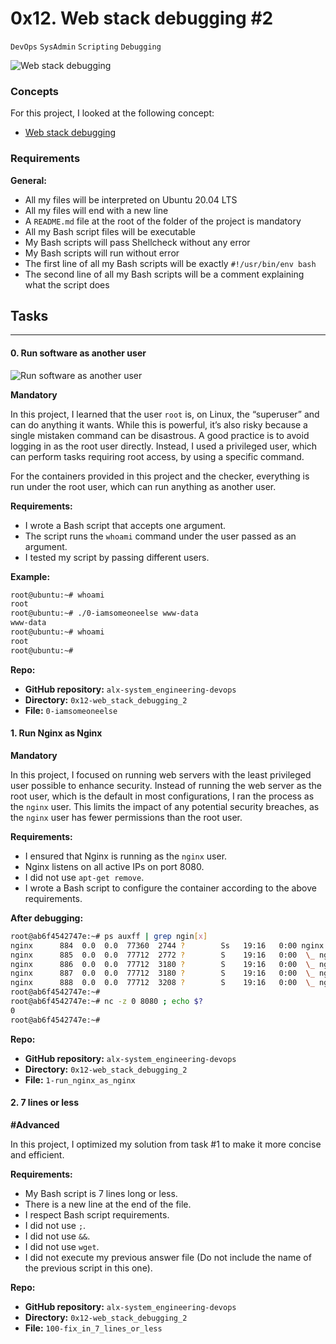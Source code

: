 # 0x12. Web stack debugging #2
`DevOps`
`SysAdmin`
`Scripting`
`Debugging`

![Web stack debugging](https://s3.amazonaws.com/intranet-projects-files/holbertonschool-sysadmin_devops/287/99littlebugsinthecode-holberton.jpg)

### Concepts
For this project, I looked at the following concept:
- [Web stack debugging](https://intranet.alxswe.com/concepts/68)

### Requirements
**General:**
- All my files will be interpreted on Ubuntu 20.04 LTS
- All my files will end with a new line
- A `README.md` file at the root of the folder of the project is mandatory
- All my Bash script files will be executable
- My Bash scripts will pass Shellcheck without any error
- My Bash scripts will run without error
- The first line of all my Bash scripts will be exactly `#!/usr/bin/env bash`
- The second line of all my Bash scripts will be a comment explaining what the script does

## Tasks
-------------

#### 0. Run software as another user

![ Run software as another user](https://s3.amazonaws.com/alx-intranet.hbtn.io/uploads/medias/2020/9/eaeff07a715ff880b1ceb8e863a1d141a74a7f85.png?X-Amz-Algorithm=AWS4-HMAC-SHA256&X-Amz-Credential=AKIARDDGGGOUSBVO6H7D%2F20240722%2Fus-east-1%2Fs3%2Faws4_request&X-Amz-Date=20240722T220042Z&X-Amz-Expires=86400&X-Amz-SignedHeaders=host&X-Amz-Signature=03ce444c2a71b6397da67f78a37332fe55184cb85daf2e1bb893e00f79b8f983)

**Mandatory**

In this project, I learned that the user `root` is, on Linux, the “superuser” and can do anything it wants. While this is powerful, it’s also risky because a single mistaken command can be disastrous. A good practice is to avoid logging in as the root user directly. Instead, I used a privileged user, which can perform tasks requiring root access, by using a specific command.

For the containers provided in this project and the checker, everything is run under the root user, which can run anything as another user.

**Requirements:**
- I wrote a Bash script that accepts one argument.
- The script runs the `whoami` command under the user passed as an argument.
- I tested my script by passing different users.

**Example:**

```sh
root@ubuntu:~# whoami
root
root@ubuntu:~# ./0-iamsomeoneelse www-data
www-data
root@ubuntu:~# whoami
root
root@ubuntu:~#
```

**Repo:**
- **GitHub repository:** `alx-system_engineering-devops`
- **Directory:** `0x12-web_stack_debugging_2`
- **File:** `0-iamsomeoneelse`

#### 1. Run Nginx as Nginx
**Mandatory**

In this project, I focused on running web servers with the least privileged user possible to enhance security. Instead of running the web server as the root user, which is the default in most configurations, I ran the process as the `nginx` user. This limits the impact of any potential security breaches, as the `nginx` user has fewer permissions than the root user.

**Requirements:**
- I ensured that Nginx is running as the `nginx` user.
- Nginx listens on all active IPs on port 8080.
- I did not use `apt-get remove`.
- I wrote a Bash script to configure the container according to the above requirements.

**After debugging:**

```sh
root@ab6f4542747e:~# ps auxff | grep ngin[x]
nginx      884  0.0  0.0  77360  2744 ?        Ss   19:16   0:00 nginx: master process /usr/sbin/nginx
nginx      885  0.0  0.0  77712  2772 ?        S    19:16   0:00  \_ nginx: worker process
nginx      886  0.0  0.0  77712  3180 ?        S    19:16   0:00  \_ nginx: worker process
nginx      887  0.0  0.0  77712  3180 ?        S    19:16   0:00  \_ nginx: worker process
nginx      888  0.0  0.0  77712  3208 ?        S    19:16   0:00  \_ nginx: worker process
root@ab6f4542747e:~#
root@ab6f4542747e:~# nc -z 0 8080 ; echo $?
0
root@ab6f4542747e:~#
```

**Repo:**
- **GitHub repository:** `alx-system_engineering-devops`
- **Directory:** `0x12-web_stack_debugging_2`
- **File:** `1-run_nginx_as_nginx`

#### 2. 7 lines or less
**#Advanced**

In this project, I optimized my solution from task #1 to make it more concise and efficient.

**Requirements:**
- My Bash script is 7 lines long or less.
- There is a new line at the end of the file.
- I respect Bash script requirements.
- I did not use `;`.
- I did not use `&&`.
- I did not use `wget`.
- I did not execute my previous answer file (Do not include the name of the previous script in this one).

**Repo:**
- **GitHub repository:** `alx-system_engineering-devops`
- **Directory:** `0x12-web_stack_debugging_2`
- **File:** `100-fix_in_7_lines_or_less`
